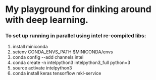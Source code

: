 # My playground for dinking around with deep learning.

### To set up running in parallel using intel re-compiled libs:

1. install miniconda
2. setenv CONDA_ENVS_PATH $MINICONDA/envs
3. conda config --add channels intel
4. conda create -n intelpython3 intelpython3_full python=3
5. source activate intelpython3
6. conda install keras tensorflow mkl-service
